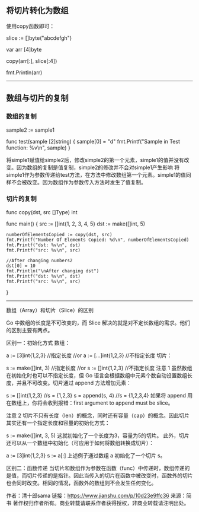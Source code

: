 ## 将切片转化为数组
使用copy函数即可：

slice := []byte("abcdefgh")

var arr [4]byte

copy(arr[:], slice[:4])

fmt.Println(arr)

-----

## 数组与切片的复制

###  数组的复制

sample2 := sample1

func test(sample [2]string) {
    sample[0] = "d"
    fmt.Printf("Sample in Test function: %v\n", sample)
}

将simple1赋值给simple2后，修改simple2的第一个元素，simple1的值并没有改变。因为数组的复制是值复制，simple2的修改并不会对simple1产生影响
将simple1作为参数传递给test方法，在方法中修改数组第一个元素。simple1的值同样不会被改变。因为数组作为参数传入方法时发生了值复制。

### 切片的复制

func copy(dst, src []Type) int

func main() {
    src := []int{1, 2, 3, 4, 5}
    dst := make([]int, 5)

    numberOfElementsCopied := copy(dst, src)
    fmt.Printf("Number Of Elements Copied: %d\n", numberOfElementsCopied)
    fmt.Printf("dst: %v\n", dst)
    fmt.Printf("src: %v\n", src)

    //After changing numbers2
    dst[0] = 10
    fmt.Println("\nAfter changing dst")
    fmt.Printf("dst: %v\n", dst)
    fmt.Printf("src: %v\n", src)
}


-----

数组（Array）和切片（Slice）的区别

Go 中数组的长度是不可改变的，而 Slice 解决的就是对不定长数组的需求。他们的区别主要有两点。

区别一：初始化方式
数组：

a := [3]int{1,2,3} //指定长度
//or
a := [...]int{1,2,3} //不指定长度
切片：

s := make([]int, 3) //指定长度
//or
s := []int{1,2,3} //不指定长度
注意 1
虽然数组在初始化时也可以不指定长度，但 Go 语言会根据数组中元素个数自动设置数组长度，并且不可改变。切片通过 append 方法增加元素：

s := []int{1,2,3} //s = {1,2,3}
s = append(s, 4) //s = {1,2,3,4}
如果将 append 用在数组上，你将会收到报错：first argument to append must be slice。

注意 2
切片不只有长度（len）的概念，同时还有容量（cap）的概念。因此切片其实还有一个指定长度和容量的初始化方式：

s := make([]int, 3, 5)
这就初始化了一个长度为3，容量为5的切片。
此外，切片还可以从一个数组中初始化（可应用于如何将数组转换成切片）：

a := [3]int{1,2,3}
s := a[:]
上述例子通过数组 a 初始化了一个切片 s。

区别二：函数传递
当切片和数组作为参数在函数（func）中传递时，数组传递的是值，而切片传递的是指针。因此当传入的切片在函数中被改变时，函数外的切片也会同时改变。相同的情况，函数外的数组则不会发生任何变化。

作者：清十郎sama
链接：https://www.jianshu.com/p/10d23e9ffc36
来源：简书
著作权归作者所有。商业转载请联系作者获得授权，非商业转载请注明出处。

